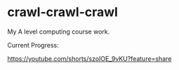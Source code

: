 # crawl-crawl-crawl
My A level computing course work.

Current Progress:

https://youtube.com/shorts/szoIOE_9vKU?feature=share
